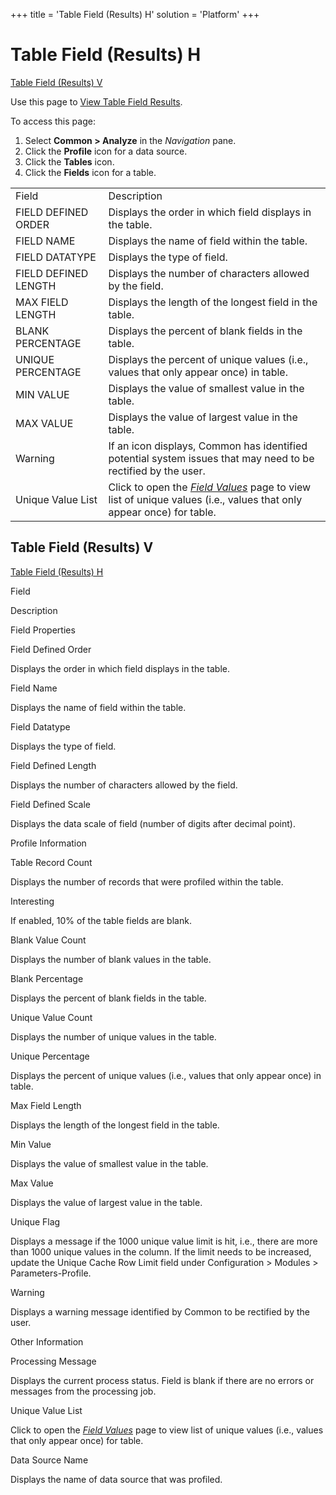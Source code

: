 +++
title = 'Table Field (Results) H'
solution = 'Platform'
+++

# Table Field (Results) H

[Table Field (Results)
V](Table_Field_Results_H#Table_Field__Results__V)

<div class="use">

Use this page to [View Table Field
Results](../../../Migration/Construct/Use_Cases/View_Table_Field_Results).

</div>

To access this page:

1.  Select <span style="font-weight: bold;">Common \> Analyze</span> in
    the <span style="font-style: italic;">Navigation</span> pane.
2.  Click the <span style="font-weight: bold;">Profile</span> icon for a
    data source.
3.  Click the <span style="font-weight: bold;">Tables</span> icon.
4.  Click the <span style="font-weight: bold;">Fields</span> icon for a
    table.

|                      |                                                                                                                                                                                  |
| -------------------- | -------------------------------------------------------------------------------------------------------------------------------------------------------------------------------- |
| Field                | Description                                                                                                                                                                      |
| FIELD DEFINED ORDER  | Displays the order in which field displays in the table.                                                                                                                         |
| FIELD NAME           | Displays the name of field within the table.                                                                                                                                     |
| FIELD DATATYPE       | Displays the type of field.                                                                                                                                                      |
| FIELD DEFINED LENGTH | Displays the number of characters allowed by the field.                                                                                                                          |
| MAX FIELD LENGTH     | Displays the length of the longest field in the table.                                                                                                                           |
| BLANK PERCENTAGE     | Displays the percent of blank fields in the table.                                                                                                                               |
| UNIQUE PERCENTAGE    | Displays the percent of unique values (i.e., values that only appear once) in table.                                                                                             |
| MIN VALUE            | Displays the value of smallest value in the table.                                                                                                                               |
| MAX VALUE            | Displays the value of largest value in the table.                                                                                                                                |
| Warning              | If an icon displays, Common has identified potential system issues that may need to be rectified by the user.                                                                    |
| Unique Value List    | Click to open the <span style="font-style: italic;">[Field Values](Field_Values_H)</span> page to view list of unique values (i.e., values that only appear once) for table. |

## <span id="Table_Field__Results__V"></span>Table Field (Results) V

[Table Field (Results) H](Table_Field_Results_H)

Field

Description

Field Properties

Field Defined Order

Displays the order in which field displays in the table.

Field Name

Displays the name of field within the table.

Field Datatype

Displays the type of field.

Field Defined Length

Displays the number of characters allowed by the field.

Field Defined Scale

Displays the data scale of field (number of digits after decimal point).

Profile Information

Table Record Count

Displays the number of records that were profiled within the table.

Interesting

If enabled, 10% of the table fields are blank.

Blank Value Count

Displays the number of blank values in the table.

Blank Percentage

Displays the percent of blank fields in the table.

Unique Value Count

Displays the number of unique values in the table.

Unique Percentage

Displays the percent of unique values (i.e., values that only appear
once) in table.

Max Field Length

Displays the length of the longest field in the table.

Min Value

Displays the value of smallest value in the table.

Max Value

Displays the value of largest value in the table.

Unique Flag

Displays a message if the 1000 unique value limit is hit, i.e., there
are more than 1000 unique values in the column. If the limit needs to be
increased, update the Unique Cache Row Limit field under Configuration
\> Modules \> Parameters-Profile. 

Warning

Displays a warning message identified by Common to be rectified by the
user.

Other Information

Processing Message

Displays the current process status. Field is blank if there are no
errors or messages from the processing job.

Unique Value List

Click to open the <span style="font-style: italic;">[Field
Values](Field_Values_H)</span> page to view list of unique values
(i.e., values that only appear once) for table.

Data Source Name

Displays the name of data source that was profiled.
